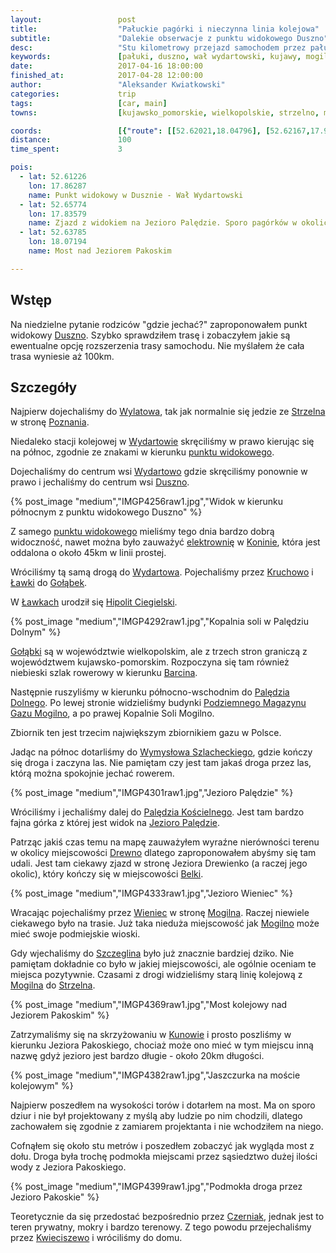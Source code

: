 ```yaml
---
layout:                 post
title:                  "Pałuckie pagórki i nieczynna linia kolejowa"
subtitle:               "Dalekie obserwacje z punktu widokowego Duszno"
desc:                   "Stu kilometrowy przejazd samochodem przez pałuckie wioski. Mały spacer po moście kolejowym na Jeziorze Pakoskim."
keywords:               [pałuki, duszno, wał wydartowski, kujawy, mogilno, wydartowo, cegielski]
date:                   2017-04-16 18:00:00
finished_at:            2017-04-28 12:00:00
author:                 "Aleksander Kwiatkowski"
categories:             trip
tags:                   [car, main]
towns:                  [kujawsko_pomorskie, wielkopolskie, strzelno, mogilno, trzemeszno, rogowo_zninski]

coords:                 [{"route": [[52.62021,18.04796], [52.62167,17.98273], [52.60885,17.93689], [52.61177,17.90102], [52.60353,17.87716], [52.60624,17.81055], [52.61938,17.81433], [52.63647,17.79768], [52.66125,17.84334], [52.68499,17.83355], [52.68696,17.87098], [52.67999,17.89449], [52.66344,17.90788], [52.66063,17.96161], [52.66084,18.02358], [52.64032,18.06907], [52.62063,18.05208]], "type": "car"}, {"route": [[52.64100,18.06830], [52.63735,18.07543]], "type": "hike"}]
distance:               100
time_spent:             3

pois:
  - lat: 52.61226
    lon: 17.86287
    name: Punkt widokowy w Dusznie - Wał Wydartowski
  - lat: 52.65774
    lon: 17.83579
    name: Zjazd z widokiem na Jezioro Palędzie. Sporo pagórków w okolicy.
  - lat: 52.63785
    lon: 18.07194  
    name: Most nad Jeziorem Pakoskim

---
```


[wiki-duszno-widokowy]: https://pl.wikipedia.org/wiki/Wa%C5%82_Wydartowski
[wiki-zbiornik]: https://pl.wikipedia.org/wiki/Podziemne_magazyny_gazu#Magazyny_w_Polsce
[wiki-lawki]: https://pl.wikipedia.org/wiki/%C5%81awki_(wojew%C3%B3dztwo_wielkopolskie)
[wiki-cegielski]: https://pl.wikipedia.org/wiki/Hipolit_Cegielski

[wiki-duszno]: https://pl.wikipedia.org/wiki/Duszno
[wiki-wylatowo]: https://pl.wikipedia.org/wiki/Wylatowo
[wiki-strzelno]: https://pl.wikipedia.org/wiki/Strzelno
[wiki-poznan]: https://pl.wikipedia.org/wiki/Pozna%C5%84
[wiki-wydartowo]: https://pl.wikipedia.org/wiki/Wydartowo
[wiki-konin]: https://pl.wikipedia.org/wiki/Konin
[wiki-konin-elektrownia]: https://pl.wikipedia.org/wiki/Zesp%C3%B3%C5%82_Elektrowni_P%C4%85tn%C3%B3w-Adam%C3%B3w-Konin
[wiki-kruchowo]: https://pl.wikipedia.org/wiki/Kruchowo
[wiki-golabki]: https://pl.wikipedia.org/wiki/Go%C5%82%C4%85bki_(wojew%C3%B3dztwo_kujawsko-pomorskie)
[wiki-barcin]: https://pl.wikipedia.org/wiki/Barcin
[wiki-paledzie-dolne]: https://pl.wikipedia.org/wiki/Pal%C4%99dzie_Dolne
[wiki-jezioro-paledzie]: https://pl.wikipedia.org/wiki/Jezioro_Pal%C4%99dzie
[wiki-wymyslowo-szlacheckie]: https://pl.wikipedia.org/wiki/Wymys%C5%82owo_Szlacheckie
[wiki-paledzie-koscielne]: https://pl.wikipedia.org/wiki/Pal%C4%99dzie_Ko%C5%9Bcielne
[wiki-drewno]: https://pl.wikipedia.org/wiki/Drewno_(wojew%C3%B3dztwo_kujawsko-pomorskie)
[wiki-belki]: https://pl.wikipedia.org/wiki/Be%C5%82ki
[wiki-wieniec]: https://pl.wikipedia.org/wiki/Wieniec_(powiat_mogile%C5%84ski)
[wiki-mogilno]: https://pl.wikipedia.org/wiki/Mogilno
[wiki-szczeglin]: https://pl.wikipedia.org/wiki/Szczeglin_(wojew%C3%B3dztwo_kujawsko-pomorskie)
[wiki-kunowo]: https://pl.wikipedia.org/wiki/Kunowo_(wojew%C3%B3dztwo_kujawsko-pomorskie)
[wiki-czerniak]: https://pl.wikipedia.org/wiki/Czerniak_(wojew%C3%B3dztwo_kujawsko-pomorskie)
[wiki-kwieciszewo]: https://pl.wikipedia.org/wiki/Kwieciszewo

Wstęp
-----

Na niedzielne pytanie rodziców "gdzie jechać?"
zaproponowałem punkt widokowy [Duszno][wiki-duszno]. Szybko sprawdziłem trasę
i zobaczyłem jakie są ewentualne opcję rozszerzenia trasy samochodu.
Nie myślałem że cała trasa wyniesie aż 100km.

Szczegóły
---------

Najpierw dojechaliśmy do [Wylatowa][wiki-wylatowo], tak jak normalnie się
jedzie ze [Strzelna][wiki-strzelno] w stronę [Poznania][wiki-poznan].

Niedaleko stacji kolejowej w [Wydartowie][wiki-wydartowo] skręciliśmy w
prawo kierując się na północ, zgodnie ze znakami w kierunku
[punktu widokowego][wiki-duszno-widokowy].

Dojechaliśmy do centrum wsi [Wydartowo][wiki-wydartowo] gdzie
skręciliśmy ponownie w prawo i jechaliśmy do centrum wsi [Duszno][wiki-duszno].

{% post_image "medium","IMGP4256raw1.jpg","Widok w kierunku północnym z punktu widokowego Duszno" %}

Z samego [punktu widokowego][wiki-duszno-widokowy] mieliśmy tego dnia bardzo
dobrą widoczność, nawet można było zauważyć
[elektrownię][wiki-konin-elektrownia] w [Koninie][wiki-konin],
która jest oddalona o około 45km w linii prostej.

Wróciliśmy tą samą drogą do [Wydartowa][wiki-wydartowo]. Pojechaliśmy przez
[Kruchowo][wiki-kruchowo] i [Ławki][wiki-lawki] do [Gołąbek][wiki-golabki].

W [Ławkach][wiki-lawki] urodził się [Hipolit Ciegielski][wiki-cegielski].

{% post_image "medium","IMGP4292raw1.jpg","Kopalnia soli w Palędziu Dolnym" %}

[Gołąbki][wiki-golabki] są w województwie wielkopolskim, ale z trzech stron
graniczą z województwem kujawsko-pomorskim. Rozpoczyna się tam również
niebieski szlak rowerowy w kierunku [Barcina][wiki-barcin].

Następnie ruszyliśmy w kierunku północno-wschodnim do
[Palędzia Dolnego][wiki-paledzie-dolne]. Po lewej stronie widzieliśmy budynki
[Podziemnego Magazynu Gazu Mogilno][wiki-zbiornik], a po prawej Kopalnie Soli Mogilno.

Zbiornik ten jest trzecim największym zbiornikiem gazu w Polsce.

Jadąc na północ dotarliśmy do [Wymysłowa Szlacheckiego][wiki-wymyslowo-szlacheckie],
gdzie kończy się droga i zaczyna las. Nie pamiętam czy jest tam jakaś droga
przez las, którą można spokojnie jechać rowerem.

{% post_image "medium","IMGP4301raw1.jpg","Jezioro Palędzie" %}

Wróciliśmy i jechaliśmy dalej do [Palędzia Kościelnego][wiki-paledzie-koscielne].
Jest tam bardzo fajna górka z której jest widok na
[Jezioro Palędzie][wiki-jezioro-paledzie].

Patrząc jakiś czas temu na mapę zauważyłem wyraźne nierówności terenu w okolicy
miejscowości [Drewno][wiki-drewno] dlatego zaproponowałem abyśmy się tam udali.
Jest tam ciekawy zjazd w stronę Jeziora Drewienko (a raczej jego okolic),
który kończy się w miejscowości [Belki][wiki-belki].

{% post_image "medium","IMGP4333raw1.jpg","Jezioro Wieniec" %}

Wracając pojechaliśmy przez [Wieniec][wiki-wieniec] w stronę [Mogilna][wiki-mogilno].
Raczej niewiele ciekawego było na trasie. Już taka nieduża miejscowość jak
[Mogilno][wiki-mogilno] może mieć swoje podmiejskie wioski.

Gdy wjechaliśmy do [Szczeglina][wiki-szczeglin] było już znacznie bardziej dziko.
Nie pamiętam dokładnie co było w jakiej miejscowości, ale ogólnie oceniam
te miejsca pozytywnie. Czasami z drogi widzieliśmy starą linię kolejową z
[Mogilna][wiki-mogilno] do [Strzelna][wiki-strzelno].

{% post_image "medium","IMGP4369raw1.jpg","Most kolejowy nad Jeziorem Pakoskim" %}

Zatrzymaliśmy się na skrzyżowaniu w [Kunowie][wiki-kunowo] i prosto poszliśmy
w kierunku Jeziora Pakoskiego, chociaż może ono mieć w tym miejscu inną nazwę
gdyż jezioro jest bardzo długie - około 20km długości.

{% post_image "medium","IMGP4382raw1.jpg","Jaszczurka na moście kolejowym" %}

Najpierw poszedłem na wysokości torów i dotarłem na most. Ma on sporo dziur
i nie był projektowany z myślą aby ludzie po nim chodzili, dlatego zachowałem
się zgodnie z zamiarem projektanta i nie wchodziłem na niego.

Cofnąłem się około stu metrów i poszedłem zobaczyć jak wygląda most z dołu.
Droga była trochę podmokła miejscami przez sąsiedztwo dużej ilości wody z
Jeziora Pakoskiego.

{% post_image "medium","IMGP4399raw1.jpg","Podmokła droga przez Jezioro Pakoskie" %}

Teoretycznie da się przedostać bezpośrednio przez [Czerniak][wiki-czerniak],
jednak jest to teren prywatny, mokry i bardzo terenowy. Z tego powodu
przejechaliśmy przez [Kwieciszewo][wiki-kwieciszewo] i wróciliśmy do domu.
